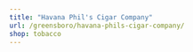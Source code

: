 ```yaml
---
title: "Havana Phil's Cigar Company"
url: /greensboro/havana-phils-cigar-company/
shop: tobacco
---
```

